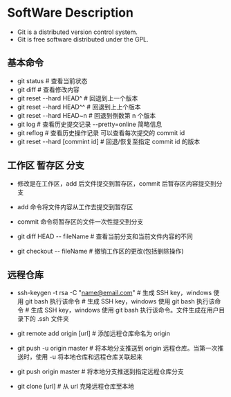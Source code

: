 # SoftWare Description
* Git is a distributed version control system.
* Git is free software distributed under the GPL.

## 基本命令
* git status # 查看当前状态
* git diff # 查看修改内容
* git reset --hard HEAD^ # 回退到上一个版本
* git reset --hard HEAD^^ # 回退到上上个版本
* git reset --hard HEAD~n # 回退到倒数第 n 个版本
* git log # 查看历史提交记录 --pretty=online 简略信息
* git reflog # 查看历史操作记录 可以查看每次提交的 commit id
* git reset --hard [commint id] # 回退/恢复至指定 commit id 的版本

## 工作区 暂存区 分支
* 修改是在工作区，add 后文件提交到暂存区，commit 后暂存区内容提交到分支
* add 命令将文件内容从工作去提交到暂存区
* commit 命令将暂存区的文件一次性提交到分支

* git diff HEAD -- fileName # 查看当前分支和当前文件内容的不同

* git checkout -- fileName # 撤销工作区的更改(包括删除操作)


## 远程仓库


* ssh-keygen -t rsa -C "name@email.com" # 生成 SSH key，windows 使用 git bash 执行该命令 # 生成 SSH key，windows 使用 git bash 执行该命令 # 生成 SSH key，windows 使用 git bash 执行该命令。文件生成在用户目录下的 .ssh 文件夹

* git remote add origin [url] # 添加远程仓库命名为 origin 

* git push -u origin master # 将本地分支推送到 origin 远程仓库。当第一次推送时，使用 -u 将本地仓库和远程仓库关联起来

* git push origin master # 将本地分支推送到指定远程仓库分支 

* git clone [url] # 从 url 克隆远程仓库至本地
